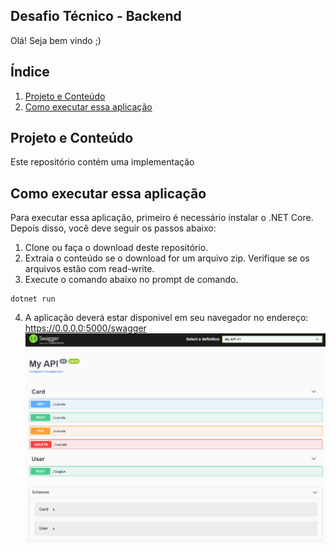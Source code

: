 ## Desafio Técnico - Backend

Olá! Seja bem vindo ;)

## Índice
1. [Projeto e Conteúdo](#Projeto-e-Conteudo)
2. [Como executar essa aplicação](#Como-executar-essa-aplicacao)

## Projeto e Conteúdo
Este repositório contém uma implementação

## Como executar essa aplicação
Para executar essa aplicação, primeiro é necessário instalar o .NET Core. Depois disso, você deve seguir os passos abaixo:
1. Clone ou faça o download deste repositório.
2. Extraia o conteúdo se o download for um arquivo zip. Verifique se os arquivos estão com read-write.
3. Execute o comando abaixo no prompt de comando.
```shell
dotnet run
```
4. A aplicação deverá estar disponivel em seu navegador no endereço: https://0.0.0.0:5000/swagger
![swagger](/BACK/Kanban/assets/swagger.png)